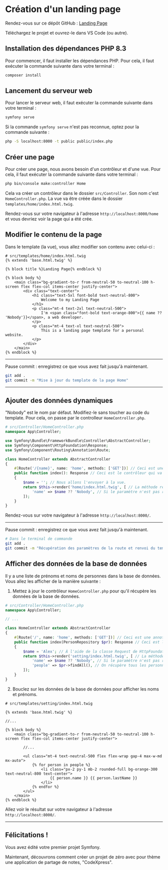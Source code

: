 # Création d'un landing page

Rendez-vous sur ce dépôt GitHub : [Landing Page](https://github.com/Jensone/sf-00)

Téléchargez le projet et ouvrez-le dans VS Code (ou autre).

## Installation des dépendances PHP 8.3

Pour commencer, il faut installer les dépendances PHP. Pour cela, il faut exécuter la commande suivante dans votre terminal :

```bash
composer install
```

## Lancement du serveur web

Pour lancer le serveur web, il faut exécuter la commande suivante dans votre terminal :

```bash
symfony serve
```

Si la commande `symfony serve` n'est pas reconnue, optez pour la commande suivante :

```bash
php -S localhost:8000 -t public public/index.php
```

## Créer une page

Pour créer une page, nous avons besoin d'un contrôleur et d'une vue. Pour cela, il faut exécuter la commande suivante dans votre terminal :

```bash
php bin/console make:controller Home
```

Cela va créer un contrôleur dans le dossier `src/Controller`. Son nom c'est `HomeController.php`.
La vue va être créée dans le dossier `templates/home/index.html.twig`.

Rendez-vous sur votre navigateur à l'adresse `http://localhost:8000/home` et vous devriez voir la page qui a été crée.

## Modifier le contenu de la page

Dans le template (la vue), vous allez modifier son contenu avec celui-ci :

```
# src/templates/home/index.html.twig
{% extends 'base.html.twig' %}

{% block title %}Landing Page{% endblock %}

{% block body %}
    <main class="bg-gradient-to-r from-neutral-50 to-neutral-100 h-screen flex flex-col items-center justify-center">
        <div class="text-center">
            <h1 class="text-5xl font-bold text-neutral-800">
                Welcome to my Landing Page
            </h1>
            <p class="mt-4 text-2xl text-neutral-500">
                I'm <span class="font-bold text-orange-800">{{ name ?? 'Nobody'}}</span>, a web developer.
            </p>
            <p class="mt-4 text-xl text-neutral-500">
                This is a landing page template for a personal website.
            </p>
        </div>
    </main>
{% endblock %}

```

---

Pause commit : enregistrez ce que vous avez fait jusqu'à maintenant.

```bash
git add .
git commit -m "Mise à jour du template de la page Home"
```

---

## Ajouter des données dynamiques

"Nobody" est le nom par défaut. Modifiez-le sans toucher au code du template. Pour cela, on passe par le controlleur `HomeController.php`.

```php
# src/Controller/HomeController.php
namespace App\Controller;

use Symfony\Bundle\FrameworkBundle\Controller\AbstractController;
use Symfony\Component\HttpFoundation\Response;
use Symfony\Component\Routing\Annotation\Route;

class HomeController extends AbstractController
{
    #[Route('/{name}', name: 'home', methods: ['GET'])] // Ceci est une annotation PHP, ici elle permet de définir une route pour le contrôleur et ses paramètres.
    public function index(): Response // Ceci est le contrôleur qui va être appelé lorsque l'utilisateur accède à la page '/'
    {
        $name = ''; // Nous allons l'envoyer à la vue.
        return $this->render('home/index.html.twig', [ // La méthode render() de la classe AbstractController permet de renvoyer un template avec des données.
            'name' => $name ?? 'Nobody', // Si le paramètre n'est pas renseigné, on lui donne un nom par défaut.
        ]);
    }
}

```

Rendez-vous sur votre navigateur à l'adresse `http://localhost:8000/`.

---

Pause commit : enregistrez ce que vous avez fait jusqu'à maintenant.

```bash
# Dans le terminal de commande
git add .
git commit -m "Récupération des paramètres de la route et renvoi du template avec les données"
```

## Afficher des données de la base de données

Il y a une liste de prénoms et noms de personnes dans la base de données. Vous allez les afficher de la manière suivante :

1. Mettez à jour le contrôleur `HomeController.php` pour qu'il récupère les données de la base de données.

```php
# src/Controller/HomeController.php
namespace App\Controller;

// ...

class HomeController extends AbstractController
{
    #[Route('/', name: 'home', methods: ['GET'])] // Ceci est une annotation PHP, ici elle permet de définir une route pour le contrôleur et ses paramètres.
    public function index(PersonRepository $pr): Response // Ceci est le contrôleur qui va être appelé lorsque l'utilisateur accède à la page '/'
    {
        $name = 'Alex'; // À l'aide de la classe Request de HttpFoundation, on peut récupérer les paramètres de la route.
        return $this->render('setting/index.html.twig', [ // La méthode render() de la classe AbstractController permet de renvoyer un template avec des données.
            'name' => $name ?? 'Nobody', // Si le paramètre n'est pas renseigné, on lui donne un nom par défaut.
            'people' => $pr->findAll(), // On récupère tous les personnages dans la base de données.
        ]);
    }
}
```

2. Bouclez sur les données de la base de données pour afficher les noms et prénoms.

```twig
# src/templates/setting/index.html.twig

{% extends 'base.html.twig' %}

//...

{% block body %}
    <main class="bg-gradient-to-r from-neutral-50 to-neutral-100 h-screen flex flex-col items-center justify-center">
        
        //...

        <ul class="mt-4 text-neutral-500 flex flex-wrap gap-4 max-w-md mx-auto">
            {% for person in people %}
                <li class="px-2 py-1 mb-2 rounded-full bg-orange-300 text-neutral-800 text-center">
                    {{ person.name }} {{ person.lastName }}
                </li>
            {% endfor %}
        </ul>
    </main>
{% endblock %}

```

Allez voir le résultat sur votre navigateur à l'adresse `http://localhost:8000/`.

---

## Félicitations !

Vous avez édité votre premier projet Symfony.

Maintenant, découvrons comment créer un projet de zéro avec pour thème une application de partage de notes, "CodeXpress".